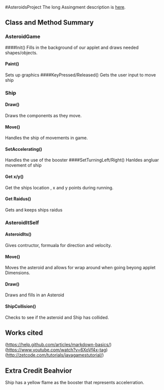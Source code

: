 #AsteroidsProject
The long Assingment description is [here](http://bc-cisc3120-f14.github.io/project1-asteroids).

## Class and Method Summary

### AsteroidGame
####Init()
Fills in the background of our applet and draws needed shapes/objects.
#### Paint()
Sets up graphics
####KeyPressed/Released()
Gets the user input to move ship



### Ship
#### Draw()
Draws the components as they move.
#### Move()
Handles the ship of movements in game.
#### SetAccelerating()
Handles the use of the booster
####SetTurningLeft/Right()
Hanldes angluar movement of ship
#### Get x/y()
Get the ships location , x and y points during running.
#### Get Raidus()
Gets and keeps ships raidus

### AsteroidItSelf
#### AsteroidIts()
Gives contructor, formuala for direction and velocity.

#### Move()
Moves the asteroid and allows for wrap around when 
going beyong applet Dimensions.

#### Draw()
Draws and fills in an Asteroid

#### ShipCollision()
Checks to see if the asteroid and Ship has collided.
## Works cited
(https://help.github.com/articles/markdown-basics/)
(https://www.youtube.com/watch?v=6XoVf4x-tag)
(http://zetcode.com/tutorials/javagamestutorial/)

## Extra Credit Beahvior
Ship has a yellow flame as the booster that represents accelerration.
